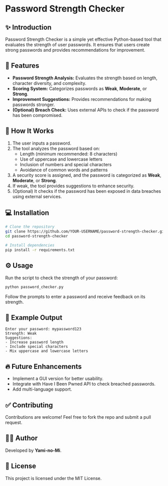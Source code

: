 # Password Strength Checker

## ✨ Introduction

Password Strength Checker is a simple yet effective Python-based tool that evaluates the strength of user passwords. It ensures that users create strong passwords and provides recommendations for improvement.

## 🔧 Features

- **Password Strength Analysis:** Evaluates the strength based on length, character diversity, and complexity.
- **Scoring System:** Categorizes passwords as **Weak**, **Moderate**, or **Strong**.
- **Improvement Suggestions:** Provides recommendations for making passwords stronger.
- **(Optional) Breach Check:** Uses external APIs to check if the password has been compromised.

## 🌟 How It Works

1. The user inputs a password.
2. The tool analyzes the password based on:
   - Length (minimum recommended: 8 characters)
   - Use of uppercase and lowercase letters
   - Inclusion of numbers and special characters
   - Avoidance of common words and patterns
3. A security score is assigned, and the password is categorized as **Weak**, **Moderate**, or **Strong**.
4. If weak, the tool provides suggestions to enhance security.
5. (Optional) It checks if the password has been exposed in data breaches using external services.

## 💻 Installation

```bash
# Clone the repository
git clone https://github.com/YOUR-USERNAME/password-strength-checker.git
cd password-strength-checker

# Install dependencies
pip install -r requirements.txt
```

## ⚙️ Usage

Run the script to check the strength of your password:

```bash
python password_checker.py
```

Follow the prompts to enter a password and receive feedback on its strength.

## 🔐 Example Output

```
Enter your password: mypassword123
Strength: Weak
Suggestions:
- Increase password length
- Include special characters
- Mix uppercase and lowercase letters
```

## 🔥 Future Enhancements

- Implement a GUI version for better usability.
- Integrate with Have I Been Pwned API to check breached passwords.
- Add multi-language support.

## ✅ Contributing

Contributions are welcome! Feel free to fork the repo and submit a pull request.

## 👨‍💻 Author

Developed by **Yami-no-Mi**.

## 💌 License

This project is licensed under the MIT License.

